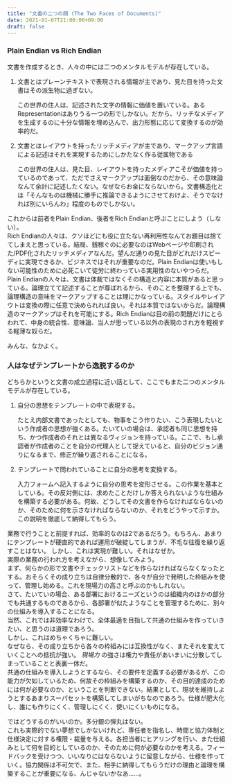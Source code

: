 ```yaml
---
title: "文書の二つの顔 (The Two Faces of Documents)"
date: 2021-01-07T21:00:00+09:00
draft: false
---
```


### Plain Endian vs Rich Endian

文書を作成するとき、人々の中には二つのメンタルモデルが存在している。

1. 文書とはプレーンテキストで表現される情報が主であり、見た目を持った文書はその派生物に過ぎない。

    この世界の住人は、記述された文字の情報に価値を置いている。あるRepresentationはありうる一つの形でしかない。だから、リッチなメディアを生成するのに十分な情報を埋め込んで、出力形態に応じて変換するのが効率的だ。

2. 文書とはレイアウトを持ったリッチメディアが主であり、マークアップ言語による記述はそれを実現するためにしかたなく作る従属物である

    この世界の住人は、見た目、レイアウトを持ったメディアこそが価値を持っているのであって、ただでさえマークアップは面倒なのだから、その意味論なんて余計に記述したくない。なぜならお金にならないから。文書構造化とは「そんなものは機械に勝手に推論できるようにさせておけよ、そうでなければ別にいらんわ」程度のものでしかない。

これからは前者をPlain Endian、後者をRich Endianと呼ぶことにしよう（しない）。  
Rich Endianの人々は、クソほどにも役に立たない再利用性なんてお題目は捨ててしまえと思っている。結局、銭稼ぐのに必要なのはWebページや印刷された/PDF化されたリッチメディアなんだ。望んだ通りの見た目がどれだけスピーディに実現できるか、ビジネスではそれが重要なのだ。Plain Endianは使いもしない可能性のために必死こいて徒労に終わっている実用性のないやつらだ。  
Plain Endianの人々は、文書は体裁ではなくその構造と内容に本質があると思っている。論理立てて記述することが尊ばれるから、そのことを整理する上でも、論理構造の意味をマークアップすることは理にかなっている。スタイルやレイアウトは変換の際に任意で決められれば良い。それは本質ではないからだ。論理構造のマークアップはそれを可能にする。Rich Endianは目の前の問題だけにとらわれて、中身の統合性、意味論、当人が思っている以外の表現のされ方を軽視する軽薄な奴らだ。

みんな、なかよく。

### 人はなぜテンプレートから逸脱するのか

どちらかというと文書の成立過程に近い話として、ここでもまた二つのメンタルモデルが存在している。

1. 自分の思想をテンプレートの中で表現する。

    たとえ内部文書であったとしても、物事をこう作りたい、こう表現したいという作成者の思想が強くある。たいていの場合は、承認者も同じ思想を持ち、かつ作成者のそれとは異なるヴィジョンを持っている。ここで、もし承認者が作成者のことを自分の代理人として捉えていると、自分のビジョン通りになるまで、修正が繰り返されることになる。

2. テンプレートで問われていることに自分の思考を変換する。

    入力フォームへ記入するように自分の思考を変形させる。この作業を基本としている。その反対側には、求めたことだけしか答えられないような仕組みを構築する必要がある。何故、どうしてその文書を作らなければならないのか、そのために何を示さなければならないのか、それをどうやって示すか。この説明を徹底して納得してもらう。

業務で行うことと前提すれば、効率的なのは2であるだろう。もちろん、あまりにテンプレートが硬直的であれば運用が破綻してしまうが、不毛な往復を繰り返すことはない。
しかし、これは実現が難しい。それはなぜか。  
実際の業務の行われ方を考えながら、想像してみよう。  
まず、何らかの形で文書やチェックリストなどを作らなければならなくなったとする。おそらくその成り立ちは自律分散的で、各々が自分で発明した枠組みを使って、管理し始める。これを現場力の高さと呼ぶのかもしれない。  
さて、たいていの場合、ある部署におけるニーズというのは組織内のほかの部分でも共通するものであるから、各部署が似たようなことを管理するために、別々の仕組みを導入することになる。  
当然、これでは非効率なわけで、全体最適を目指して共通の仕組みを作っていきたい、と思うのは道理であろう。  
しかし、これはめちゃくちゃに難しい。  
なぜなら、その成り立ちから各々の枠組みには互換性がなく、またそれを変えていくことへの抵抗が強い。 _現場力_ の強さは権力や責任があいまいに分散してしまっていることと表裏一体だ。  
共通の仕組みを導入しようとするなら、その要件を定義する必要があるが、この能力が欠如しているため、何故その枠組みを構築するのか、その目的達成のためには何が必要なのか、ということを判断できない。結果として、現状を維持しようとするあまりスーパセットを構築してしまいがちなのであろう。仕様が肥大化し、誰にも作りにくく、管理しにくく、使いにくいものになる。

ではどうするのがいいのか。多分銀の弾丸はない。  
これも実際的でない夢想でしかないけれど、専任者を指名し、時間と協力体制と仕様決定に対する権限・裁量を与える。各担当者にヒアリングを行い、また仕組みとして何を目的としているのか、そのために何が必要なのかを考える。フィードバックを受けつつ、いいなりにはならないように留意しながら、仕様を作っていく。協力関係は不可欠で、また、相手に納得してもらうだけの理由と論理を構築することが重要になる、んじゃないかなあ……。